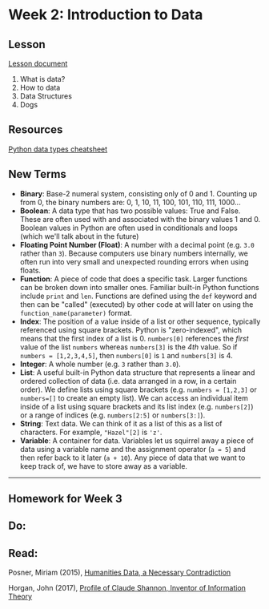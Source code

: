 # Week 2: Introduction to Data

## Lesson
[Lesson document](intro_data.md)
1. What is data?
2. How to data
3. Data Structures
4. Dogs

## Resources
[Python data types cheatsheet](types_cheatsheet.md)

## New Terms
* **Binary**: Base-2 numeral system, consisting only of 0 and 1. Counting up from 0, the binary numbers are: 0, 1, 10, 11, 100, 101, 110, 111, 1000...
* **Boolean**: A data type that has two possible values: True and False. These are often used with and associated with the binary values 1 and 0. Boolean values in Python are often used in conditionals and loops (which we'll talk about in the future)
* **Floating Point Number (Float)**: A number with a decimal point (e.g. `3.0` rather than `3`). Because computers use binary numbers internally, we often run into very small and unexpected rounding errors when using floats.
* **Function**: A piece of code that does a specific task. Larger functions can be broken down into smaller ones. Familiar built-in Python functions include `print` and `len`. Functions are defined using the `def` keyword and then can be "called" (executed) by other code at will later on using the `function_name(parameter)` format.
* **Index**: The position of a value inside of a list or other sequence, typically referenced using square brackets. Python is "zero-indexed", which means that the first index of a list is 0. `numbers[0]` references the *first* value of the list `numbers` whereas `numbers[3]` is the *4th* value. So if `numbers = [1,2,3,4,5]`, then `numbers[0]` is `1` and `numbers[3]` is 4.
* **Integer**: A whole number (e.g. `3` rather than `3.0`).
* **List**: A useful built-in Python data structure that represents a linear and ordered collection of data (i.e. data arranged in a row, in a certain order). We define lists using square brackets (e.g. `numbers = [1,2,3]` or `numbers=[]` to create an empty list). We can access an individual item inside of a list using square brackets and its list index (e.g. `numbers[2]`) or a range of indices (e.g. `numbers[2:5]` or `numbers[3:]`).
* **String**: Text data. We can think of it as a list of this as a list of characters. For example, `"Hazel"[2]` is `'z'`.
* **Variable**: A container for data. Variables let us squirrel away a piece of data using a variable name and the assignment operator (`a = 5`) and then refer back to it later (`a + 10`). Any piece of data that we want to keep track of, we have to store away as a variable.


---
## Homework for Week 3

## Do:



## Read:
Posner, Miriam (2015),  [Humanities Data, a Necessary Contradiction ](http://miriamposner.com/blog/humanities-data-a-necessary-contradiction/)

Horgan, John (2017), [Profile of Claude Shannon, Inventor of Information Theory](https://blogs.scientificamerican.com/cross-check/profile-of-claude-shannon-inventor-of-information-theory/)

